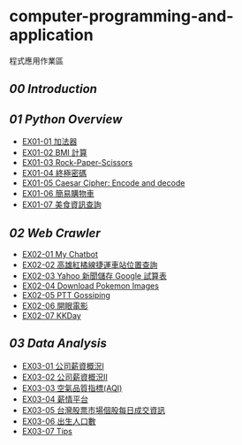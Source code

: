 # computer-programming-and-application
程式應用作業區
## *00 Introduction*

## *01 Python Overview*

- [EX01-01 加法器](https://colab.research.google.com/drive/1NPDGSGRzPJVI5BGxKC7CXAOqtqe6B-l_?usp=sharing)
- [EX01-02 BMI 計算](https://colab.research.google.com/drive/1vlFNJ_c7cCFWBosHSEWMktA9AqhMv6z3)
- [EX01-03 Rock-Paper-Scissors](https://colab.research.google.com/drive/19wEmXhK9kt1geZNSeoCgwfMvZrV1zIVW)
- [EX01-04 終極密碼](https://colab.research.google.com/drive/1ngMpRiGSAYIWd7xBgl9lwhYQaKozB4by?usp=sharing)
- [EX01-05 Caesar Cipher: Encode and decode](https://colab.research.google.com/drive/1Zq42NaxFj8Gk_u21ZtIIhYNIQKDBYxD-?usp=sharing)
- [EX01-06 簡易購物車](https://colab.research.google.com/drive/11R1F7XLTi9F11gHqcJYdhjwPoK8wllE0?usp=sharing)
- [EX01-07 美食資訊查詢](https://colab.research.google.com/drive/1QV_5Sno1vejsJ6U0t4gUYd-78VQlx3rq#scrollTo=jdUrqRLZ5ioj)

## *02 Web Crawler*
- [EX02-01 My Chatbot](https://colab.research.google.com/drive/16qJS9dmO6zK7fbZMUgIfytVdahE8s35e#scrollTo=4mHWDrSJSJ9I)
- [EX02-02 高雄紅橘線捷運車站位置查詢](https://colab.research.google.com/drive/11hPN3RmhhobIGjejmUqTQQTlk5jpmFYY?usp=sharing)
- [EX02-03 Yahoo 新聞儲存 Google 試算表](https://colab.research.google.com/drive/1VYj-gBrIXa5XA9sLCuwr1DioHXC5gpjy?usp=sharing)
- [EX02-04 Download Pokemon Images](https://colab.research.google.com/drive/1pCkaPYFdluMnExkUdoXN0z-ZgGr0bvVP?usp=sharing)
- [EX02-05 PTT Gossiping]()
- [EX02-06 開眼電影]()
- [EX02-07 KKDay]()

## *03 Data Analysis*
- [EX03-01 公司薪資概況Ⅰ]()
- [EX03-02 公司薪資概況Ⅱ]()
- [EX03-03 空氣品質指標(AQI)]()
- [EX03-04 薪情平台]()
- [EX03-05 台灣股票市場個股每日成交資訊]()
- [EX03-06 出生人口數]()
- [EX03-07 Tips]()
